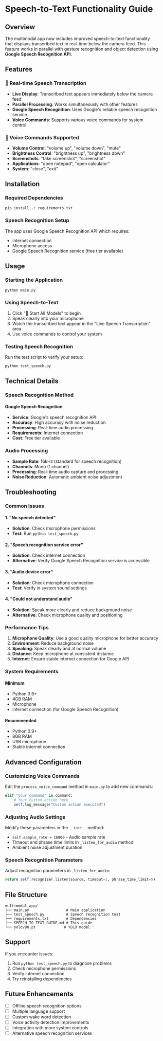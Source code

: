 # Speech-to-Text Functionality Guide

## Overview

The multimodal app now includes improved speech-to-text functionality that displays transcribed text in real-time below the camera feed. This feature works in parallel with gesture recognition and object detection using **Google Speech Recognition API**.

## Features

### 🎤 Real-time Speech Transcription
- **Live Display**: Transcribed text appears immediately below the camera feed
- **Parallel Processing**: Works simultaneously with other features
- **Google Speech Recognition**: Uses Google's reliable speech recognition service
- **Voice Commands**: Supports various voice commands for system control

### 📱 Voice Commands Supported
- **Volume Control**: "volume up", "volume down", "mute"
- **Brightness Control**: "brightness up", "brightness down"
- **Screenshots**: "take screenshot", "screenshot"
- **Applications**: "open notepad", "open calculator"
- **System**: "close", "exit"

## Installation

### Required Dependencies
```bash
pip install -r requirements.txt
```

### Speech Recognition Setup
The app uses Google Speech Recognition API which requires:
- Internet connection
- Microphone access
- Google Speech Recognition service (free tier available)

## Usage

### Starting the Application
```bash
python main.py
```

### Using Speech-to-Text
1. Click "🚀 Start All Models" to begin
2. Speak clearly into your microphone
3. Watch the transcribed text appear in the "Live Speech Transcription" area
4. Use voice commands to control your system

### Testing Speech Recognition
Run the test script to verify your setup:
```bash
python test_speech.py
```

## Technical Details

### Speech Recognition Method

#### Google Speech Recognition
- **Service**: Google's speech recognition API
- **Accuracy**: High accuracy with noise reduction
- **Processing**: Real-time audio processing
- **Requirements**: Internet connection
- **Cost**: Free tier available

### Audio Processing
- **Sample Rate**: 16kHz (standard for speech recognition)
- **Channels**: Mono (1 channel)
- **Processing**: Real-time audio capture and processing
- **Noise Reduction**: Automatic ambient noise adjustment

## Troubleshooting

### Common Issues

#### 1. "No speech detected"
- **Solution**: Check microphone permissions
- **Test**: Run `python test_speech.py`

#### 2. "Speech recognition service error"
- **Solution**: Check internet connection
- **Alternative**: Verify Google Speech Recognition service is accessible

#### 3. "Audio device error"
- **Solution**: Check microphone connection
- **Test**: Verify in system sound settings

#### 4. "Could not understand audio"
- **Solution**: Speak more clearly and reduce background noise
- **Alternative**: Check microphone quality and positioning

### Performance Tips

1. **Microphone Quality**: Use a good quality microphone for better accuracy
2. **Environment**: Reduce background noise
3. **Speaking**: Speak clearly and at normal volume
4. **Distance**: Keep microphone at consistent distance
5. **Internet**: Ensure stable internet connection for Google API

### System Requirements

#### Minimum
- Python 3.8+
- 4GB RAM
- Microphone
- Internet connection (for Google Speech Recognition)

#### Recommended
- Python 3.9+
- 8GB RAM
- USB microphone
- Stable internet connection

## Advanced Configuration

### Customizing Voice Commands
Edit the `process_voice_command` method in `main.py` to add new commands:

```python
elif "your command" in command:
    # Your custom action here
    self.log_message("Custom action executed")
```

### Adjusting Audio Settings
Modify these parameters in the `__init__` method:
- `self.sample_rate = 16000` - Audio sample rate
- Timeout and phrase time limits in `_listen_for_audio` method
- Ambient noise adjustment duration

### Speech Recognition Parameters
Adjust recognition parameters in `_listen_for_audio`:
```python
return self.recognizer.listen(source, timeout=1, phrase_time_limit=5)
```

## File Structure

```
multimodal_app/
├── main.py                 # Main application
├── test_speech.py          # Speech recognition test
├── requirements.txt        # Dependencies
├── SPEECH_TO_TEXT_GUIDE.md # This guide
└── yolov8n.pt             # YOLO model
```

## Support

If you encounter issues:
1. Run `python test_speech.py` to diagnose problems
2. Check microphone permissions
3. Verify internet connection
4. Try reinstalling dependencies

## Future Enhancements

- [ ] Offline speech recognition options
- [ ] Multiple language support
- [ ] Custom wake word detection
- [ ] Voice activity detection improvements
- [ ] Integration with more system controls
- [ ] Alternative speech recognition services 